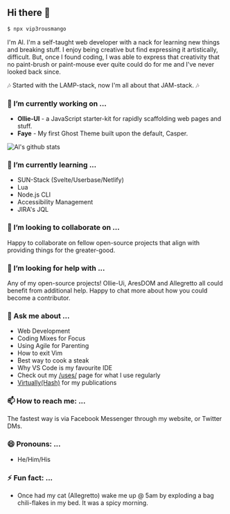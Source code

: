 ## Hi there 👋
```bash
$ npx vip3rousmango
```
I'm Al. I'm a self-taught web developer with a nack for learning new things and breaking stuff. I enjoy being creative but find expressing it artistically, difficult. But, once I found coding, I was able to express that creativity that no paint-brush or paint-mouse ever quite could do for me and I've never looked back since.

:notes: Started with the LAMP-stack, now I'm all about that JAM-stack. :notes:

### 🔭 I’m currently working on ...

- **Ollie-UI** - a JavaScript starter-kit for rapidly scaffolding web pages and stuff.
- **Faye** - My first Ghost Theme built upon the default, Casper.

![Al's github stats](https://github-readme-stats.vercel.app/api?username=vip3rousmango&hide=["issues"]&show_icons=true)

### 🌱 I’m currently learning ...

- SUN-Stack (Svelte/Userbase/Netlify)
- Lua
- Node.js CLI
- Accessibility Management
- JIRA's JQL

### 👯 I’m looking to collaborate on ...

Happy to collaborate on fellow open-source projects that align with providing things for the greater-good.

### 🤔 I’m looking for help with ...

Any of my open-source projects! Ollie-Ui, AresDOM and Allegretto all could benefit from additional help. Happy to chat more about how you could become a contributor.

### 💬 Ask me about ...

- Web Development
- Coding Mixes for Focus
- Using Agile for Parenting
- How to exit Vim
- Best way to cook a steak
- Why VS Code is my favourite IDE
- Check out my [/uses/](https://virtuallycreative.ca/uses/) page for what I use regularly
- [Virtually(Hash)](https://hash.virtuallycreative.ca) for my publications

### 📫 How to reach me: ...

The fastest way is via Facebook Messenger through my website, or Twitter DMs. 

### 😄 Pronouns: ...

- He/Him/His

### ⚡ Fun fact: ...

- Once had my cat (Allegretto) wake me up @ 5am by exploding a bag chili-flakes in my bed. It was a spicy morning.

<!--
**vip3rousmango/vip3rousmango** is a ✨ _special_ ✨ repository because its `README.md` (this file) appears on your GitHub profile.

Here are some ideas to get you started:


-->
